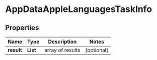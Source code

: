 # AppDataAppleLanguagesTaskInfo


## Properties

| Name | Type | Description | Notes |
|------------ | ------------- | ------------- | -------------|
**result** | **List<AppDataAppleLanguagesResultInfo>** | array of results |[optional]|